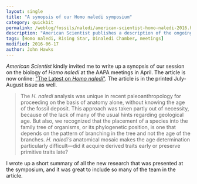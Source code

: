 ```yaml
---
layout: single
title: "A synopsis of our Homo naledi symposium"
category: quickbit
permalink: /weblog/fossils/naledi/american-scientist-homo-naledi-2016.html
description: "American Scientist publishes a description of the ongoing research on the Dinaledi Chamber hominin collection."
tags: [Homo naledi, Rising Star, Dinaledi Chamber, meetings]
modified: 2016-06-17
author: John Hawks
---
```



<em>American Scientist</em> kindly invited me to write up a synopsis of our session on the biology of <em>Homo naledi</em> at the AAPA meetings in April. The article is now online: <a href="http://www.americanscientist.org/issues/pub/2016/4/the-latest-on-homo-naledi">"The Latest on <em>Homo naledi</em>"</a>. The article is in the printed July-August issue as well. 

<blockquote>The <em>H. naledi</em> analysis was unique in recent paleoanthropology for proceeding on the basis of anatomy alone, without knowing the age of the fossil deposit. This approach was taken partly out of necessity, because of the lack of many of the usual hints regarding geological age. But also, we recognized that the placement of a species into the family tree of organisms, or its phylogenetic position, is one that depends on the pattern of branching in the tree and not the age of the branches. <em>H. naledi’s</em> anatomical mosaic makes the age determination particularly difficult—did it acquire derived traits early or preserve primitive traits late?</blockquote>

I wrote up a short summary of all the new research that was presented at the symposium, and it was great to include so many of the team in the article. 

